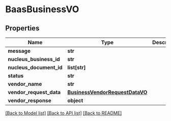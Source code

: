 # BaasBusinessVO

## Properties
Name | Type | Description | Notes
------------ | ------------- | ------------- | -------------
**message** | **str** |  | [optional] 
**nucleus_business_id** | **str** |  | [optional] 
**nucleus_document_id** | **list[str]** |  | [optional] 
**status** | **str** |  | [optional] 
**vendor_name** | **str** |  | [optional] 
**vendor_request_data** | [**BusinessVendorRequestDataVO**](BusinessVendorRequestDataVO.md) |  | [optional] 
**vendor_response** | **object** |  | [optional] 

[[Back to Model list]](../README.md#documentation-for-models) [[Back to API list]](../README.md#documentation-for-api-endpoints) [[Back to README]](../README.md)


